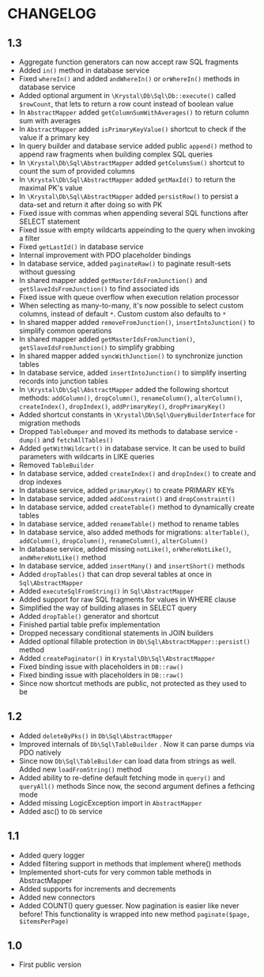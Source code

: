 CHANGELOG
=========

1.3
---

 * Aggregate function generators can now accept raw SQL fragments
 * Added `in()` method in database service
 * Fixed `whereIn()` and added `andWhereIn()` or `orWhereIn()` methods in database service
 * Added optional argument in `\Krystal\Db\Sql\Db::execute()` called `$rowCount`, that lets to return a row count instead of boolean value
 * In `AbstractMapper` added `getColumnSumWithAverages()` to return column sum with averages
 * In `AbstractMapper` added `isPrimaryKeyValue()` shortcut to check if the value if a primary key
 * In query builder and database service added public `append()` method to append raw fragments when building complex SQL queries
 * In `\Krystal\Db\Sql\AbstractMapper` added `getColumsSum()` shortcut to count the sum of provided columns
 * In `\Krystal\Db\Sql\AbstractMapper` added `getMaxId()` to return the maximal PK's value
 * In `\Krystal\Db\Sql\AbstractMapper` added `persistRow()` to persist a data-set and return it after doing so with PK
 * Fixed issue with commas when appending several SQL functions after SELECT statement
 * Fixed issue with empty wildcarts appeinding to the query when invoking a filter
 * Fixed `getLastId()` in database service
 * Internal improvement with PDO placeholder bindings
 * In database service, added `paginateRaw()` to paginate result-sets without guessing
 * In shared mapper added `getMasterIdsFromJunction()` and `getSlaveIdsFromJunction()` to find associated ids
 * Fixed issue with queue overflow when execution relation processor
 * When selecting as many-to-many, it's now possible to select custom columns, instead of default `*`. Custom custom also defaults to `*`
 * In shared mapper added `removeFromJunction()`, `insertIntoJunction()` to simplify common operations
 * In shared mapper added `getMasterIdsFromJunction()`, `getSlaveIdsFromJunction()` to simplify grabbing
 * In shared mapper added `syncWithJunction()` to synchronize junction tables
 * In database service, added `insertIntoJunction()` to simplify inserting records into junction tables
 * In `\Krystal\Db\Sql\AbstractMapper` added the following shortcut methods: `addColumn()`, `dropColumn()`, `renameColumn()`, `alterColumn()`, `createIndex()`, `dropIndex()`, `addPrimaryKey()`, `dropPrimaryKey()`
 * Added shortcut constants in `\Krystal\Db\Sql\QueryBuilderInterface` for migration methods
 * Dropped `TableDumper` and moved its methods to database service - `dump()` and `fetchAllTables()`
 * Added `getWithWildcart()` in database service. It can be used to build parameters with wildcarts in LIKE queries
 * Removed `TableBuilder`
 * In database service, added `createIndex()` and `dropIndex()` to create and drop indexes
 * In database service, added `primaryKey()` to create PRIMARY KEYs
 * In database service, added `addConstraint()` and `dropConstraint()`
 * In database service, added `createTable()` method to dynamically create tables
 * In database service, added `renameTable()` method to rename tables
 * In database service, also added methods for migrations: `alterTable()`, `addColumn()`, `dropColumn()`, `renameColumn()`, `alterColumn()`
 * In database service, added missing `notLike()`, `orWhereNotLike()`, `andWhereNotLike()` method
 * In database service, added `insertMany()` and `insertShort()` methods
 * Added `dropTables()` that can drop several tables at once in `Sql\AbstractMapper`
 * Added `executeSqlFromString()` in `Sql\AbstractMapper`
 * Added support for raw SQL fragments for values in WHERE clause
 * Simplified the way of building aliases in SELECT query
 * Added `dropTable()` generator and shortcut
 * Finished partial table prefix implementation
 * Dropped necessary conditional statements in JOIN builders
 * Added optional fillable protection in `Db\Sql\AbstractMapper::persist()` method
 * Added `createPaginator()` in `Krystal\Db\Sql\AbstractMapper`
 * Fixed binding issue with placeholders in `DB::raw()`
 * Fixed binding issue with placeholders in `DB::raw()`
 * Since now shortcut methods are public, not protected as they used to be

1.2
---

 * Added `deleteByPks()` in `Db\Sql\AbstractMapper`
 * Improved internals of `Db\Sql\TableBuilder` . Now it can parse dumps via PDO natively
 * Since now `Db\Sql\TableBuilder` can load data from strings as well. Added new `loadFromString()` method
 * Added ability to re-define default fetching mode in `query()` and `queryAll()` methods
   Since now, the second argument defines a fethcing mode
 * Added missing LogicException import in `AbstractMapper`
 * Added asc() to `Db` service

1.1
---

 * Added query logger
 * Added filtering support in methods that implement where() methods
 * Implemented short-cuts for very common table methods in AbstractMapper
 * Added supports for increments and decrements
 * Added new connectors
 * Added COUNT() query guesser. Now pagination is easier like never before! 
   This functionality is wrapped into new method `paginate($page, $itemsPerPage)`

1.0
---

 * First public version